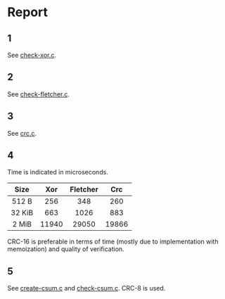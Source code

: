 # Report

## 1

See [check-xor.c](https://github.com/8symbols/operating-systems/blob/master/6/src/check-xor.c).

## 2

See [check-fletcher.c](https://github.com/8symbols/operating-systems/blob/master/6/src/check-fletcher.c).

## 3

See [crc.c](https://github.com/8symbols/operating-systems/blob/master/6/src/crc.c).

## 4

Time is indicated in microseconds.

Size | Xor | Fletcher | Crc
:---: | :---: | :---: | :---:
512 B | 256 | 348 | 260
32 KiB | 663 | 1026 | 883
2 MiB | 11940 | 29050 | 19866

CRC-16 is preferable in terms of time (mostly due to implementation with memoization) and quality of verification.

## 5

See [create-csum.c](https://github.com/8symbols/operating-systems/blob/master/6/src/create-csum.c) and [check-csum.c](https://github.com/8symbols/operating-systems/blob/master/6/src/check-csum.c). CRC-8 is used.

